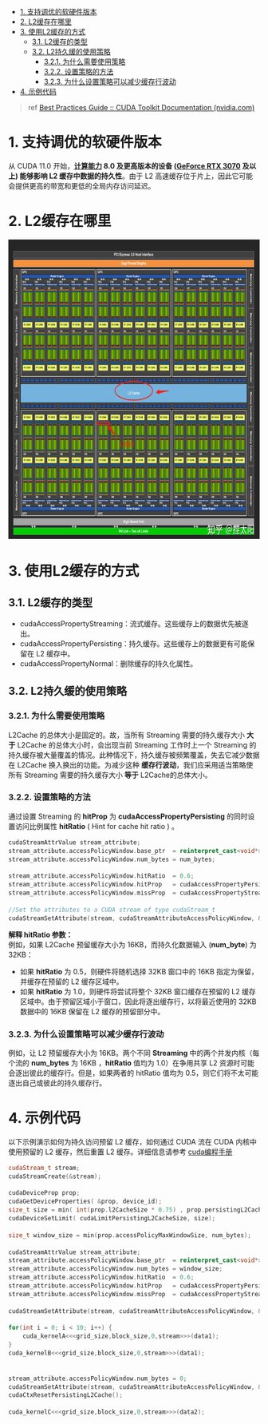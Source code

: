 - [1. 支持调优的软硬件版本](#1-支持调优的软硬件版本)
- [2. L2缓存在哪里](#2-l2缓存在哪里)
- [3. 使用L2缓存的方式](#3-使用l2缓存的方式)
  - [3.1. L2缓存的类型](#31-l2缓存的类型)
  - [3.2. L2持久缓的使用策略](#32-l2持久缓的使用策略)
    - [3.2.1. 为什么需要使用策略](#321-为什么需要使用策略)
    - [3.2.2. 设置策略的方法](#322-设置策略的方法)
    - [3.2.3. 为什么设置策略可以减少缓存行波动](#323-为什么设置策略可以减少缓存行波动)
- [4. 示例代码](#4-示例代码)

> ref [Best Practices Guide :: CUDA Toolkit Documentation (nvidia.com)](https://docs.nvidia.com/cuda/cuda-c-best-practices-guide/index.html#L2-cache)

# 1. 支持调优的软硬件版本

从 CUDA 11.0 开始，**[计算能力](https://developer.nvidia.com/zh-cn/cuda-gpus#compute) 8.0 及更高版本的设备 ([GeForce RTX 3070](https://www.nvidia.com/en-us/geforce/graphics-cards/30-series/rtx-3070/) 及以上) 能够影响 L2 缓存中数据的持久性**。由于 L2 高速缓存位于片上，因此它可能会提供更高的带宽和更低的全局内存访问延迟。

# 2. L2缓存在哪里

<img src="https://raw.githubusercontent.com/Yuefeng95/Images/main/img/202202022337070.png" height="600px" />

# 3. 使用L2缓存的方式

## 3.1. L2缓存的类型

- cudaAccessPropertyStreaming：流式缓存。这些缓存上的数据优先被逐出。
- cudaAccessPropertyPersisting：持久缓存。这些缓存上的数据更有可能保留在 L2 缓存中。
- cudaAccessPropertyNormal：删除缓存的持久化属性。

## 3.2. L2持久缓的使用策略

### 3.2.1. 为什么需要使用策略

L2Cache 的总体大小是固定的。故，当所有 Streaming 需要的持久缓存大小 **大于** L2Cache 的总体大小时，会出现当前 Streaming 工作时上一个 Streaming 的持久缓存被大量覆盖的情况。此种情况下，持久缓存被频繁覆盖，失去它减少数据在 L2Cache 换入换出的功能。为减少这种 **缓存行波动**，我们应采用适当策略使所有 Streaming 需要的持久缓存大小 **等于** L2Cache的总体大小。   

### 3.2.2. 设置策略的方法

通过设置 Streaming 的 **hitProp** 为 **cudaAccessPropertyPersisting** 的同时设置访问比例属性  **hitRatio** ( Hint for cache hit ratio ) 。
```cpp
cudaStreamAttrValue stream_attribute;                                         // Stream level attributes data structure
stream_attribute.accessPolicyWindow.base_ptr  = reinterpret_cast<void*>(ptr); // Global Memory data pointer
stream_attribute.accessPolicyWindow.num_bytes = num_bytes;                    // Number of bytes for persistence access.
                                                                              // (Must be less than cudaDeviceProp::accessPolicyMaxWindowSize)
stream_attribute.accessPolicyWindow.hitRatio  = 0.6;                          // Hint for cache hit ratio
stream_attribute.accessPolicyWindow.hitProp   = cudaAccessPropertyPersisting; // Type of access property on cache hit
stream_attribute.accessPolicyWindow.missProp  = cudaAccessPropertyStreaming;  // Type of access property on cache miss.

//Set the attributes to a CUDA stream of type cudaStream_t
cudaStreamSetAttribute(stream, cudaStreamAttributeAccessPolicyWindow, &stream_attribute);    
```

**解释 hitRatio 参数：**  
例如，如果 L2Cache 预留缓存大小为 16KB，而持久化数据输入 (**num_byte**) 为 32KB：

- 如果 **hitRatio** 为 0.5，则硬件将随机选择 32KB 窗口中的 16KB 指定为保留，并缓存在预留的 L2 缓存区域中。
- 如果 **hitRatio** 为 1.0，则硬件将尝试将整个 32KB 窗口缓存在预留的 L2 缓存区域中。由于预留区域小于窗口，因此将逐出缓存行，以将最近使用的 32KB 数据中的 16KB 保留在 L2 缓存的预留部分中。

### 3.2.3. 为什么设置策略可以减少缓存行波动
例如，让 L2 预留缓存大小为 16KB。两个不同 **Streaming** 中的两个并发内核（每个流的 **num_bytes** 为 16KB ，**hitRatio** 值均为 1.0）在争用共享 L2 资源时可能会逐出彼此的缓存行。但是，如果两者的 hitRatio 值均为 0.5，则它们将不太可能逐出自己或彼此的持久缓存行。

# 4. 示例代码

以下示例演示如何为持久访问预留 L2 缓存，如何通过 CUDA 流在 CUDA 内核中使用预留的 L2 缓存，然后重置 L2 缓存。详细信息请参考 [cuda编程手册](https://docs.nvidia.com/cuda/cuda-c-programming-guide/index.html#L2_simple_example)

```cpp
cudaStream_t stream;
cudaStreamCreate(&stream);                                                                  // Create CUDA stream

cudaDeviceProp prop;                                                                        // CUDA device properties variable
cudaGetDeviceProperties( &prop, device_id);                                                 // Query GPU properties
size_t size = min( int(prop.l2CacheSize * 0.75) , prop.persistingL2CacheMaxSize );
cudaDeviceSetLimit( cudaLimitPersistingL2CacheSize, size);                                  // set-aside 3/4 of L2 cache for persisting accesses or the max allowed

size_t window_size = min(prop.accessPolicyMaxWindowSize, num_bytes);                        // Select minimum of user defined num_bytes and max window size.

cudaStreamAttrValue stream_attribute;                                                       // Stream level attributes data structure
stream_attribute.accessPolicyWindow.base_ptr  = reinterpret_cast<void*>(data1);               // Global Memory data pointer
stream_attribute.accessPolicyWindow.num_bytes = window_size;                                // Number of bytes for persistence access
stream_attribute.accessPolicyWindow.hitRatio  = 0.6;                                        // Hint for cache hit ratio
stream_attribute.accessPolicyWindow.hitProp   = cudaAccessPropertyPersisting;               // Persistence Property
stream_attribute.accessPolicyWindow.missProp  = cudaAccessPropertyStreaming;                // Type of access property on cache miss

cudaStreamSetAttribute(stream, cudaStreamAttributeAccessPolicyWindow, &stream_attribute);   // Set the attributes to a CUDA Stream

for(int i = 0; i < 10; i++) {
    cuda_kernelA<<<grid_size,block_size,0,stream>>>(data1);                                 // This data1 is used by a kernel multiple times
}                                                                                           // [data1 + num_bytes) benefits from L2 persistence
cuda_kernelB<<<grid_size,block_size,0,stream>>>(data1);                                     // A different kernel in the same stream can also benefit
                                                                                            // from the persistence of data1

stream_attribute.accessPolicyWindow.num_bytes = 0;                                          // Setting the window size to 0 disable it
cudaStreamSetAttribute(stream, cudaStreamAttributeAccessPolicyWindow, &stream_attribute);   // Overwrite the access policy attribute to a CUDA Stream
cudaCtxResetPersistingL2Cache();                                                            // Remove any persistent lines in L2 

cuda_kernelC<<<grid_size,block_size,0,stream>>>(data2);                                     // data2 can now benefit from full L2 in normal mode
```
